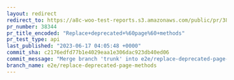 ```yaml
---
layout: redirect
redirect_to: https://a8c-woo-test-reports.s3.amazonaws.com/public/pr/38344/api/index.html
pr_number: 38344
pr_title_encoded: "Replace+deprecated+%60page%60+methods"
pr_test_type: api
last_published: "2023-06-17 04:05:48 +0000"
commit_sha: c2176edfd77b1e4029eaa1e306dac923db40ed06
commit_message: "Merge branch 'trunk' into e2e/replace-deprecated-page-methods"
branch_name: e2e/replace-deprecated-page-methods
---
```

